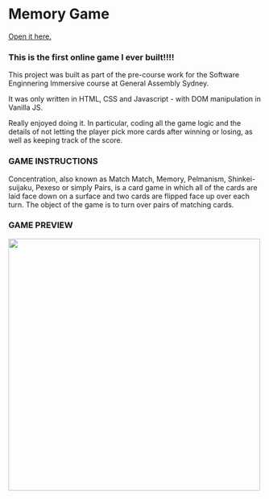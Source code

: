 # Memory Game

[Open it here.](https://anapgsilva.github.io/memory_game/)

### This is the first online game I ever built!!!!

This project was built as part of the pre-course work for the Software Enginnering Immersive course at General Assembly Sydney.

It was only written in HTML, CSS and Javascript - with DOM manipulation in Vanilla JS.

Really enjoyed doing it. In particular, coding all the game logic and the details of not letting the player pick more cards after winning or losing, as well as keeping track of the score.

### GAME INSTRUCTIONS

Concentration, also known as Match Match, Memory, Pelmanism, Shinkei-suijaku, Pexeso or simply Pairs, is a card game in which all of the cards are laid face down on a surface and two cards are flipped face up over each turn. The object of the game is to turn over pairs of matching cards.

### GAME PREVIEW

<img src="https://anapgsilva.github.io/memory_game/images/memory-game.png" width="500">
